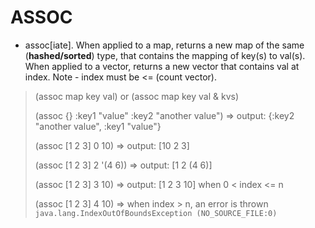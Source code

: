# ASSOC 

- assoc[iate]. When applied to a map, returns a new map of the same (**hashed/sorted**) type, that contains the mapping of key(s) to val(s). When applied to a vector, returns a new vector that contains val at index. Note - index must be <= (count vector).
> (assoc map key val) or (assoc map key val & kvs)
>
> (assoc {} :key1 "value" :key2 "another value") => output: {:key2 "another value", :key1 "value"}
>
> (assoc [1 2 3] 0 10) => output: [10 2 3]
>
> (assoc [1 2 3] 2 '(4 6)) => output: [1 2 (4 6)]
>
> (assoc [1 2 3] 3 10) => output: [1 2 3 10] when 0 < index <= n
>
> (assoc [1 2 3] 4 10) => when index > n, an error is thrown `java.lang.IndexOutOfBoundsException (NO_SOURCE_FILE:0)`

